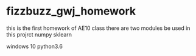 # fizzbuzz_gwj_homework
this is the first homework of AE10 class
there are two modules be used in this projrct
numpy
sklearn

windows 10 
python3.6

